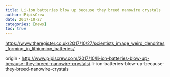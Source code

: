 ```yaml
---
title: Li-ion batteries blow up because they breed nanowire crystals
author: PipisCrew
date: 2017-10-27
categories: [news]
toc: true
---
```


https://www.theregister.co.uk/2017/10/27/scientists_image_weird_dendrites_forming_in_lithiumion_batteries/

origin - http://www.pipiscrew.com/2017/10/li-ion-batteries-blow-up-because-they-breed-nanowire-crystals/ li-ion-batteries-blow-up-because-they-breed-nanowire-crystals